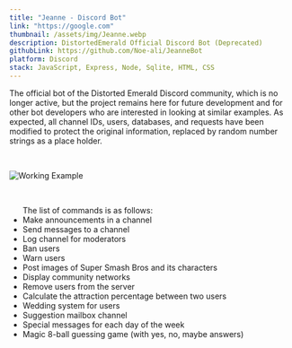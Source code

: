 ```yaml
---
title: "Jeanne - Discord Bot"
link: "https://google.com"
thumbnail: /assets/img/Jeanne.webp
description: DistortedEmerald Official Discord Bot (Deprecated)
githubLink: https://github.com/Noe-ali/JeanneBot
platform: Discord
stack: JavaScript, Express, Node, Sqlite, HTML, CSS
---
```


The official bot of the Distorted Emerald Discord community, which is no longer active, but the project remains here for future development and for other bot developers who are interested in looking at similar examples. As expected, all channel IDs, users, databases, and requests have been modified to protect the original information, replaced by random number strings as a place holder.

<br>

![Working Example](https://user-images.githubusercontent.com/95829890/247707915-8ea3bffe-5e44-4ebd-b1df-5475a3507b40.png)

<br>
<ul>
The list of commands is as follows:
<li>Make announcements in a channel</li>
<li>Send messages to a channel</li>
<li> Log channel for moderators</li>
<li> Ban users</li>
<li> Warn users</li>
<li> Post images of Super Smash Bros and its characters</li>
<li> Display community networks</li>
<li> Remove users from the server</li>
<li> Calculate the attraction percentage between two users</li>
<li> Wedding system for users</li>
<li> Suggestion mailbox channel</li>
<li> Special messages for each day of the week</li>
<li> Magic 8-ball guessing game (with yes, no, maybe answers)</li>
</ul>
